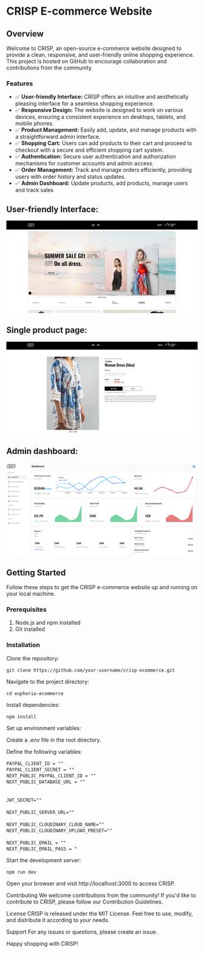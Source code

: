 # CRISP E-commerce Website

## Overview

Welcome to CRISP, an open-source e-commerce website designed to provide a clean, responsive, and user-friendly online shopping experience. This project is hosted on GitHub to encourage collaboration and contributions from the community.

### Features

- ✅ **User-friendly Interface:** CRISP offers an intuitive and aesthetically pleasing interface for a seamless shopping experience.
- ✅ **Responsive Design:** The website is designed to work on various devices, ensuring a consistent experience on desktops, tablets, and mobile phones.
- ✅ **Product Management:** Easily add, update, and manage products with a straightforward admin interface.
- ✅ **Shopping Cart:** Users can add products to their cart and proceed to checkout with a secure and efficient shopping cart system.
- ✅ **Authentication:** Secure user authentication and authorization mechanisms for customer accounts and admin access.
- ✅ **Order Management:** Track and manage orders efficiently, providing users with order history and status updates.
- ✅ **Admin Dashboard:** Update products, add products, manage users and track sales

## **User-friendly Interface:** 
![Homepage](./screenshots/screenshot1.png)

## **Single product page:** 
![Homepage](./screenshots/screenshot3.png)

## **Admin dashboard:** 
![Homepage](./screenshots/screenshot2.png)



## Getting Started

Follow these steps to get the CRISP e-commerce website up and running on your local machine.

### Prerequisites

1. Node.js and npm installed
2. Git installed

### Installation
Clone the repository:

```terminal
git clone https://github.com/your-username/crisp-ecommerce.git
```

Navigate to the project directory:

```terminal
cd euphoria-ecommerce
```

Install dependencies:

```terminal
npm install
```

Set up environment variables:

Create a .env file in the root directory.

Define the following variables:

```env
PAYPAL_CLIENT_ID = ""
PAYPAL_CLIENT_SECRET = ""
NEXT_PUBLIC_PAYPAL_CLIENT_ID = ""
NEXT_PUBLIC_DATABASE_URL = ""


JWT_SECRET=""

NEXT_PUBLIC_SERVER_URL=""

NEXT_PUBLIC_CLOUDINARY_CLOUD_NAME=""
NEXT_PUBLIC_CLOUDINARY_UPLOAD_PRESET=""

NEXT_PUBLIC_EMAIL = ""
NEXT_PUBLIC_EMAIL_PASS = "
```

Start the development server:
```terminal
npm run dev
```

Open your browser and visit http://localhost:3000 to access CRISP.

Contributing
We welcome contributions from the community! If you'd like to contribute to CRISP, please follow our Contribution Guidelines.

License
CRISP is released under the MIT License. Feel free to use, modify, and distribute it according to your needs.

Support
For any issues or questions, please create an issue.

Happy shopping with CRISP!
